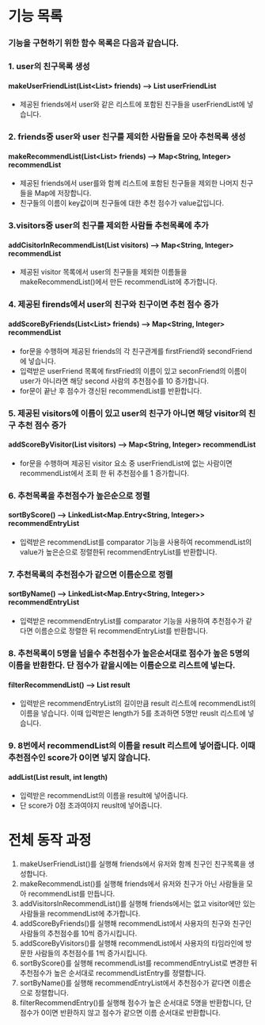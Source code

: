 # 기능 목록
### 기능을 구현하기 위한 함수 목록은 다음과 같습니다.

### 1. user의 친구목록 생성  
#### makeUserFriendList(List<List<String>> friends) --> List<String> userFriendList
- 제공된 friends에서 user와 같은 리스트에 포함된 친구들을 userFriendList에 넣습니다.


### 2. friends중 user와 user 친구를 제외한 사람들을 모아 추천목록 생성
#### makeRecommendList(List<List<String>> friends) --> Map<String, Integer> recommendList
- 제공된 friends에서 user를와 함께 리스트에 포함된 친구들을 제외한 나머지 친구들을 Map에 저장합니다.
- 친구들의 이름이 key값이며 친구들에 대한 추천 점수가 value값입니다.

### 3.visitors중 user의 친구를 제외한 사람들 추천목록에 추가
#### addCisitorInRecommendList(List<String> visitors) --> Map<String, Integer> recommendList
- 제공된 visitor 목록에서 user의 친구들을 제외한 이름들을 makeRecommendList()에서 만든 recommendList에 추가합니다. 

### 4. 제공된 firends에서 user의 친구와 친구이면 추천 점수 증가
#### addScoreByFriends(List<List<String>> friends) --> Map<String, Integer> recommendList
- for문을 수행하며 제공된 friends의 각 친구관계를 firstFriend와 secondFriend에 넣습니다.
- 입력받은 userFriend 목록에 firstFried의 이름이 있고 seconFriend의 이름이 user가 아니라면 해당 second 사람의 추천점수를 10 증가합니다.
- for문이 끝난 후 점수가 갱신된 recommendList를 반환합니다.

### 5. 제공된 visitors에 이름이 있고 user의 친구가 아니면 해당 visitor의 친구 추천 점수 증가
#### addScoreByVisitor(List<String> visitors) --> Map<String, Integer> recommendList
- for문을 수행하며 제공된 visitor 요소 중 userFriendList에 없는 사람이면 recommendList에서 조회 한 뒤 추천점수를 1 증가합니다.

### 6. 추천목록을 추천점수가 높은순으로 정렬
#### sortByScore() --> LinkedList<Map.Entry<String, Integer>> recommendEntryList
- 입력받은 recommendList를 comparator 기능을 사용하여 recommendList의 value가 높은순으로 정렬한뒤 recommendEntryList를 반환합니다.

### 7. 추천목록의 추천점수가 같으면 이름순으로 정렬
#### sortByName() --> LinkedList<Map.Entry<String, Integer>> recommendEntryList
- 입력받은 recommendEntryList를 comparator 기능을 사용하여 추천점수가 같다면 이름순으로 정렬한 뒤 recommendEntryList를 반환합니다.

### 8. 추천목록이 5명을 넘을수 추천점수가 높은순서대로 점수가 높은 5명의 이름을 반환한다. 단 점수가 같을시에는 이름순으로 리스트에 넣는다.
#### filterRecommendList() --> List<String> result
- 입력받은 recommendEntryList의 길이만큼 result 리스트에 recommendList의 이름을 넣습니다. 이때 입력받은 length가 5를 초과하면 5명만 reuslt 리스트에 넣습니다. 

### 9. 8번에서 recommendList의 이름을 result 리스트에 넣어줍니다. 이때 추천점수인 score가 0이면 넣지 않습니다.
#### addList(List<String> result, int length)
- 입력받은 recommendList의 이름을 result에 넣어줍니다.
- 단 score가 0점 초과여야지 reuslt에 넣어줍니다.


# 전체 동작 과정
1. makeUserFriendList()를 실행해 friends에서 유저와 함께 친구인 친구목록을 생성합니다.
2. makeRecommendList()를 실행해 friends에서 유저와 친구가 아닌 사람들을 모아 recommendList를 만듭니다.
3. addVisitorsInRecommendList()를 실행해 friends에서는 없고 visitor에만 있는 사람들을 recommendList에 추가합니다.
4. addScoreByFriends()를 실행해 recommendList에서 사용자의 친구와 친구인 사람들의 추천점수를 10씩 증가시킵니다.
5. addScoreByVisitors()를 실행해 recommendList에서 사용자의 타임라인에 방문한 사람들의 추천점수를 1씩 증가시킵니다.
6. sortByScore()를 실행해 recommendList를 recommendEntryList로 변경한 뒤 추천점수가 높은 순서대로 recommendListEntry를 정렬합니다.
7. sortByName()를 실행해 recommendEntryList에서 추천점수가 같다면 이름순으로 정렬합니다.
8. filterRecommendEntry()를 실행해 점수가 높은 순서대로 5명을 반환합니다, 단 점수가 0이면 반환하지 않고 점수가 같으면 이름 순서대로 반환합니다.



